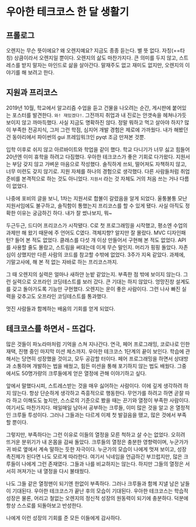 # 우아한 테크코스 한 달 생활기





## 프롤로그

 오렌지는 무슨 뜻이에요? 왜 오렌지예요? 지금도 종종 듣는다. 별 뜻 없다. 자칭(==타칭) 상큼이라서 오렌지일 뿐이다. 오렌지의 삶도 마찬가지다. 큰 의미를 두지 않고, 스트레스를 받지 말자는 마인드로 삶을 살아간다. 말재주도 없고 재미도 없지만, 오렌지의 이야기를 해 보려고 한다.



## 지원과 프리코스

 2019년 10월, 학교에서 알고리즘 수업을 듣고 건물을 나오려는 순간, 게시판에 붙어있는 포스터를 발견한다. `와! 재밌겠다!`. 그전까지 취업과 내 진로는 안갯속을 헤쳐나가듯 보이지 않고 까마득했다. 사실 지금도 명확하진 않다. 정말 뭐하고 먹고 살아야 하지? 많이 부족한 전공지식, 그저 그런 학점, 심지어 개발 경험은 제로에 가까웠다. 내가 해봤던 건 동아리에서 파이썬의 gui 프레임워크인 pyqt 조금 만져본 것뿐.

 입학 이후로 쉬지 않고 아르바이트와 학업을 같이 했다. 학교 다니기가 너무 싫고 힘들어 20년엔 이미 휴학을 하려고 다짐했다. 우아한 테크코스가 좋은 기회로 다가왔다. 지원서는 부담 갖지 않고 가벼운 마음으로 작성했다. 솔직하게 쓰되, 떨어져도 자책하지 않고, 너무 미련도 갖지 않기로. 지원 자체를 하나의 경험으로 생각했다. 다른 사람들처럼 취업 준비를 본격적으로 하는 것도 아니었다. `지원서` 라는 것 자체도 거의 처음 쓰는 거나 다름이 없었다.

 나중에 포비의 글을 보니, 1차는 지원서로 합불이 갈렸음을 알게 되었다. 울퉁불퉁 모난 지원서임에도 불구하고, 솔직함이 통했는지 프리코스를 할 수 있게 됐다. 사실 아직도 정확한 이유는 궁금하긴 하다. 내가 잘 썼나보지, 뭐~

 두근두근, 드디어 프리코스가 시작됐다. C로 첫 프로그래밍을 시작했고, 평소엔 수업의 과제만 해 왔기 때문에 주 언어도 C였다. 객체지향? 알지만 잘 몰랐다. MVC 디자인패턴? 들어 본 적도 없었다. 클래스를 다섯 개 이상 만들어서 구현해 본 적도 없었다. API를 사용할 줄도 몰랐고, 스트림을 써대는데 이게 무슨 말인지. 머리가 핑핑 돌았다. 자존심이 상했지만 다른 사람의 코드를 참고할 수밖에 없었다. 3주가 지옥 같았다. 과제에, 기말고사에, 해 본 적 없는 자바로 하는 프리코스까지.

 그 때 오렌지의 실력은 얼마나 새하얀 눈밭 같았는지. 부족한 점 밖에 보이지 않는다. 그런 실력으로 오프라인 코딩테스트를 보러 갔다. 큰 기대는 하지 않았다. 엉망진창 설계도를 갖고 돌아가도록 기능만 구현했다. 오렌지는 운이 좋은 사람이다. 그런 나사 빠진 실력을 갖추고도 오프라인 코딩테스트를 통과했다.

 멋진 사람들과 함께하는 배움의 기회를 얻게 되었다.





## 테크코스를 하면서 - 뜨겁다.



 많은 것들이 파노라마처럼 기억을 스쳐 지나간다. 연극, 페어 프로그래밍, 코로나로 인한 재택, 진행 중인 마지막 미션 체스까지. 우아한 테크코스 1단계의 끝이 보인다. 학습에 관해서는 당연히 성장했을 것이고, 모두 공감할 터이다. 페어 프로그래밍을 하면서 상대방과 소통하며 개발하는 법을 배웠고, 힘든 미션을 통해 포기하지 않는 법도 배웠다. 그중에서도 50명가량의 크루들에게 얻은 열정에 관해 이야기하고 싶다.

 앞에서 말했다시피, 스트레스받는 것을 매우 싫어하는 사람이다. 이에 깊게 생각하려 하지 않는다. 항상 단순하게 생각하고 즉흥적으로 행동한다. 무언가를 하려고 하면 곧잘 따라 하고 이해도도 높지만, 스스로의 기준으로 봤을 때는 끈기와 열정이 부족한 사람이다. 여기서도 마찬가지다. 매일매일 남아서 공부하는 크루들, 이미 많은 것을 알고 온 열정적인 크루들 투성이다. 그러나 그들과는 다르게 이제 첫 발걸음을 뗐고, 많은 것에서 부족할 뿐이다.

 그렇지만, 부족하다는 그런 이유로 이들의 열정을 모른 척하고 살 수는 없었다. 오히려 뜨거운 분위기가 내 온몸을 감싸 돌았다. 크루들의 열정은 충분한 영향력이며, 누군가가 귀 바로 옆에서 계속 말하는 듯한 자극이다. 누군가의 모습이 나에게 멋져 보이고, 성장 촉진제가 된다면 나도 모르게 따라한다. 여기서 닉네임을 언급하긴 부끄럽지만, 많은 크루들이 나에게 그런 존재였다. 그들과 나를 비교하지는 않는다. 하지만 그들의 열정은 서서히 꺼져가는 내 열정을 다시 불태웠다.

 나도 그들 같은 열정맨이 되기엔 한없이 부족하다. 그러나 크루들과 함께 지낼 남은 날들이 기대된다. 우아한 테크코스가 끝난 후의 모습이 기대된다. 우아한 테크코스는 학습적 성장은 물론, 어리고 철없는 오렌지의 정신적 성장의 원동력이 되기에 충분하다. 덕분에 항상 스스로를 되돌아보고 반성한다.

 나에게 이런 성장의 기회를 준 모든 이들에게 감사하다.
